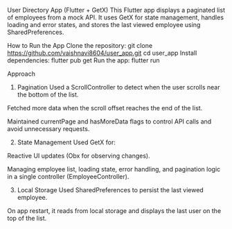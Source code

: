 User Directory App (Flutter + GetX)
This Flutter app displays a paginated list of employees from a mock API. It uses GetX for state management, handles loading and error states, and stores the last viewed employee using SharedPreferences.

How to Run the App
Clone the repository:
git clone https://github.com/vaishnavi8604/user_app.git
cd user_app
Install dependencies:
flutter pub get
Run the app:
flutter run

Approach
1. Pagination
   Used a ScrollController to detect when the user scrolls near the bottom of the list.

Fetched more data when the scroll offset reaches the end of the list.

Maintained currentPage and hasMoreData flags to control API calls and avoid unnecessary requests.

2. State Management
   Used GetX for:

Reactive UI updates (Obx for observing changes).

Managing employee list, loading state, error handling, and pagination logic in a single controller (EmployeeController).

3. Local Storage
   Used SharedPreferences to persist the last viewed employee.

On app restart, it reads from local storage and displays the last user on the top of the list.